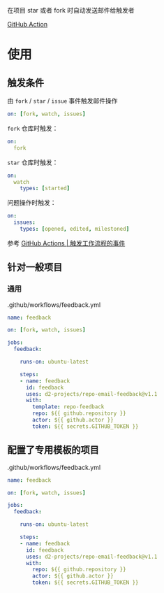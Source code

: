 在项目 star 或者 fork 时自动发送邮件给触发者

[GitHub Action](https://github.com/d2-projects/repo-email-feedback)

# 使用

## 触发条件

由 `fork` / `star` / `issue` 事件触发邮件操作

``` yml
on: [fork, watch, issues]
```

`fork` 仓库时触发：

``` yml
on:
  fork
```

`star` 仓库时触发：

``` yml
on:
  watch
    types: [started]
```

问题操作时触发：

``` yml
on:
  issues:
    types: [opened, edited, milestoned]
```

参考 [GitHub Actions | 触发工作流程的事件](https://help.github.com/cn/actions/automating-your-workflow-with-github-actions/events-that-trigger-workflows)

## 针对一般项目

### 通用

.github/workflows/feedback.yml

``` yml
name: feedback

on: [fork, watch, issues]

jobs:
  feedback:

    runs-on: ubuntu-latest

    steps:
    - name: feedback
      id: feedback
      uses: d2-projects/repo-email-feedback@v1.1
      with:
        template: repo-feedback
        repo: ${{ github.repository }}
        actor: ${{ github.actor }}
        token: ${{ secrets.GITHUB_TOKEN }}
```

## 配置了专用模板的项目

.github/workflows/feedback.yml

``` yml
name: feedback

on: [fork, watch, issues]

jobs:
  feedback:

    runs-on: ubuntu-latest

    steps:
    - name: feedback
      id: feedback
      uses: d2-projects/repo-email-feedback@v1.1
      with:
        repo: ${{ github.repository }}
        actor: ${{ github.actor }}
        token: ${{ secrets.GITHUB_TOKEN }}
```
